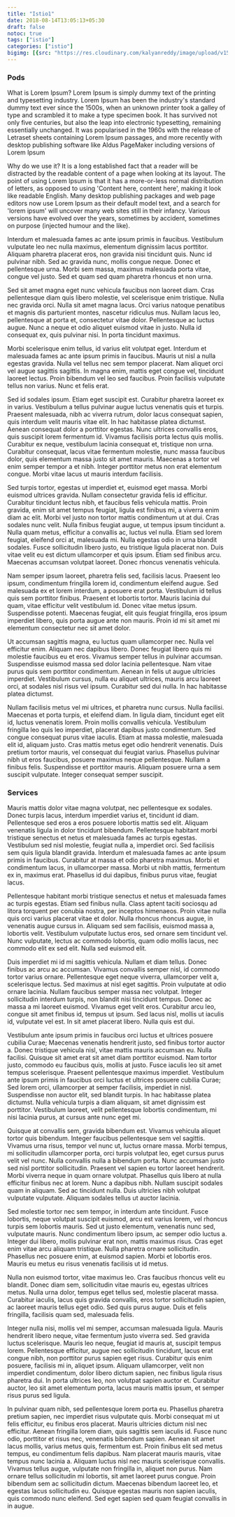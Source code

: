 ```yaml
---
title: "Istio1"
date: 2018-08-14T13:05:13+05:30
draft: false
notoc: true
tags: ["istio"]
categories: ["istio"]
bigimg: [{src: "https://res.cloudinary.com/kalyanreddy/image/upload/v1534150590/kalyan-blog/USA2.jpg", desc: "Brooklyn Bridge|Apr 5,2018"}]
---
```


### Pods
What is Lorem Ipsum?
Lorem Ipsum is simply dummy text of the printing and typesetting industry. Lorem Ipsum has been the industry's standard dummy text ever since the 1500s, when an unknown printer took a galley of type and scrambled it to make a type specimen book. It has survived not only five centuries, but also the leap into electronic typesetting, remaining essentially unchanged. It was popularised in the 1960s with the release of Letraset sheets containing Lorem Ipsum passages, and more recently with desktop publishing software like Aldus PageMaker including versions of Lorem Ipsum

Why do we use it?
It is a long established fact that a reader will be distracted by the readable content of a page when looking at its layout. The point of using Lorem Ipsum is that it has a more-or-less normal distribution of letters, as opposed to using 'Content here, content here', making it look like readable English. Many desktop publishing packages and web page editors now use Lorem Ipsum as their default model text, and a search for 'lorem ipsum' will uncover many web sites still in their infancy. Various versions have evolved over the years, sometimes by accident, sometimes on purpose (injected humour and the like).

Interdum et malesuada fames ac ante ipsum primis in faucibus. Vestibulum vulputate leo nec nulla maximus, elementum dignissim lacus porttitor. Aliquam pharetra placerat eros, non gravida nisi tincidunt quis. Nunc id pulvinar nibh. Sed ac gravida nunc, mollis congue neque. Donec et pellentesque urna. Morbi sem massa, maximus malesuada porta vitae, congue vel justo. Sed et quam sed quam pharetra rhoncus et non urna.

Sed sit amet magna eget nunc vehicula faucibus non laoreet diam. Cras pellentesque diam quis libero molestie, vel scelerisque enim tristique. Nulla nec gravida orci. Nulla sit amet magna lacus. Orci varius natoque penatibus et magnis dis parturient montes, nascetur ridiculus mus. Nullam lacus leo, pellentesque at porta et, consectetur vitae dolor. Pellentesque ac luctus augue. Nunc a neque et odio aliquet euismod vitae in justo. Nulla id consequat ex, quis pulvinar nisi. In porta tincidunt maximus.

Morbi scelerisque enim tellus, id varius elit volutpat eget. Interdum et malesuada fames ac ante ipsum primis in faucibus. Mauris ut nisl a nulla egestas gravida. Nulla vel tellus nec sem tempor placerat. Nam aliquet orci vel augue sagittis sagittis. In magna enim, mattis eget congue vel, tincidunt laoreet lectus. Proin bibendum vel leo sed faucibus. Proin facilisis vulputate tellus non varius. Nunc et felis erat.

Sed id sodales ipsum. Etiam eget suscipit est. Curabitur pharetra laoreet ex in varius. Vestibulum a tellus pulvinar augue luctus venenatis quis et turpis. Praesent malesuada, nibh ac viverra rutrum, dolor lacus consequat sapien, quis interdum velit mauris vitae elit. In hac habitasse platea dictumst. Aenean consequat dolor a porttitor egestas. Nunc ultrices convallis eros, quis suscipit lorem fermentum id. Vivamus facilisis porta lectus quis mollis. Curabitur ex neque, vestibulum lacinia consequat et, tristique non urna. Curabitur consequat, lacus vitae fermentum molestie, nunc massa faucibus dolor, quis elementum massa justo sit amet mauris. Maecenas a tortor vel enim semper tempor a et nibh. Integer porttitor metus non erat elementum congue. Morbi vitae lacus ut mauris interdum facilisis.

Sed turpis tortor, egestas ut imperdiet et, euismod eget massa. Morbi euismod ultrices gravida. Nullam consectetur gravida felis id efficitur. Curabitur tincidunt lectus nibh, et faucibus felis vehicula mattis. Proin gravida, enim sit amet tempus feugiat, ligula est finibus mi, a viverra enim diam ac elit. Morbi vel justo non tortor mattis condimentum ut at dui. Cras sodales nunc velit. Nulla finibus feugiat augue, ut tempus ipsum tincidunt a. Nulla quam metus, efficitur a convallis ac, luctus vel nulla. Etiam sed lorem feugiat, eleifend orci at, malesuada mi. Nulla egestas odio in urna blandit sodales. Fusce sollicitudin libero justo, eu tristique ligula placerat non. Duis vitae velit eu est dictum ullamcorper et quis ipsum. Etiam sed finibus arcu. Maecenas accumsan volutpat laoreet. Donec rhoncus venenatis vehicula.

Nam semper ipsum laoreet, pharetra felis sed, facilisis lacus. Praesent leo ipsum, condimentum fringilla lorem id, condimentum eleifend augue. Sed malesuada ex et lorem interdum, a posuere erat porta. Vestibulum id tellus quis sem porttitor finibus. Praesent et lobortis tortor. Mauris lacinia dui quam, vitae efficitur velit vestibulum id. Donec vitae metus ipsum. Suspendisse potenti. Maecenas feugiat, elit quis feugiat fringilla, eros ipsum imperdiet libero, quis porta augue ante non mauris. Proin id mi sit amet mi elementum consectetur nec sit amet dolor.

Ut accumsan sagittis magna, eu luctus quam ullamcorper nec. Nulla vel efficitur enim. Aliquam nec dapibus libero. Donec feugiat libero quis mi molestie faucibus eu et eros. Vivamus semper tellus in pulvinar accumsan. Suspendisse euismod massa sed dolor lacinia pellentesque. Nam vitae purus quis sem porttitor condimentum. Aenean in felis ut augue ultricies imperdiet. Vestibulum cursus, nulla eu aliquet ultrices, mauris arcu laoreet orci, at sodales nisl risus vel ipsum. Curabitur sed dui nulla. In hac habitasse platea dictumst.

Nullam facilisis metus vel mi ultrices, et pharetra nunc cursus. Nulla facilisi. Maecenas et porta turpis, et eleifend diam. In ligula diam, tincidunt eget elit id, luctus venenatis lorem. Proin mollis convallis vehicula. Vestibulum fringilla leo quis leo imperdiet, placerat dapibus justo condimentum. Sed congue consequat purus vitae iaculis. Etiam at massa molestie, malesuada elit id, aliquam justo. Cras mattis metus eget odio hendrerit venenatis. Duis pretium tortor mauris, vel consequat dui feugiat varius. Phasellus pulvinar nibh ut eros faucibus, posuere maximus neque pellentesque. Nullam a finibus felis. Suspendisse et porttitor mauris. Aliquam posuere urna a sem suscipit vulputate. Integer consequat semper suscipit.

### Services
Mauris mattis dolor vitae magna volutpat, nec pellentesque ex sodales. Donec turpis lacus, interdum imperdiet varius et, tincidunt id diam. Pellentesque sed eros a eros posuere lobortis mattis sed elit. Aliquam venenatis ligula in dolor tincidunt bibendum. Pellentesque habitant morbi tristique senectus et netus et malesuada fames ac turpis egestas. Vestibulum sed nisl molestie, feugiat nulla a, imperdiet orci. Sed facilisis sem quis ligula blandit gravida. Interdum et malesuada fames ac ante ipsum primis in faucibus. Curabitur at massa et odio pharetra maximus. Morbi et condimentum lacus, in ullamcorper massa. Morbi ut nibh mattis, fermentum ex in, maximus erat. Phasellus id dui dapibus, finibus purus vitae, feugiat lacus.

Pellentesque habitant morbi tristique senectus et netus et malesuada fames ac turpis egestas. Etiam sed finibus nulla. Class aptent taciti sociosqu ad litora torquent per conubia nostra, per inceptos himenaeos. Proin vitae nulla quis orci varius placerat vitae et dolor. Nulla rhoncus rhoncus augue, in venenatis augue cursus in. Aliquam sed sem facilisis, euismod massa a, lobortis velit. Vestibulum vulputate luctus eros, sed ornare sem tincidunt vel. Nunc vulputate, lectus ac commodo lobortis, quam odio mollis lacus, nec commodo elit ex sed elit. Nulla sed euismod elit.

Duis imperdiet mi id mi sagittis vehicula. Nullam et diam tellus. Donec finibus ac arcu ac accumsan. Vivamus convallis semper nisl, id commodo tortor varius ornare. Pellentesque eget neque viverra, ullamcorper velit a, scelerisque lectus. Sed maximus at nisl eget sagittis. Proin vulputate at odio ornare lacinia. Nullam faucibus semper massa nec volutpat. Integer sollicitudin interdum turpis, non blandit nisi tincidunt tempus. Donec ac massa a mi laoreet euismod. Vivamus eget velit eros. Curabitur arcu leo, congue sit amet finibus id, tempus ut ipsum. Sed lacus nisl, mollis ut iaculis id, vulputate vel est. In sit amet placerat libero. Nulla quis est dui.

Vestibulum ante ipsum primis in faucibus orci luctus et ultrices posuere cubilia Curae; Maecenas venenatis hendrerit justo, sed finibus tortor auctor a. Donec tristique vehicula nisl, vitae mattis mauris accumsan eu. Nulla facilisi. Quisque sit amet erat sit amet diam porttitor euismod. Nam tortor justo, commodo eu faucibus quis, mollis at justo. Fusce iaculis leo sit amet tempus scelerisque. Praesent pellentesque maximus imperdiet. Vestibulum ante ipsum primis in faucibus orci luctus et ultrices posuere cubilia Curae; Sed lorem orci, ullamcorper at semper facilisis, imperdiet in nisl. Suspendisse non auctor elit, sed blandit turpis. In hac habitasse platea dictumst. Nulla vehicula turpis a diam aliquam, sit amet dignissim est porttitor. Vestibulum laoreet, velit pellentesque lobortis condimentum, mi nisi lacinia purus, at cursus ante nunc eget mi.

Quisque at convallis sem, gravida bibendum est. Vivamus vehicula aliquet tortor quis bibendum. Integer faucibus pellentesque sem vel sagittis. Vivamus urna risus, tempor vel nunc ut, luctus ornare massa. Morbi tempus, mi sollicitudin ullamcorper porta, orci turpis volutpat leo, eget cursus purus velit vel nunc. Nulla convallis nulla a bibendum porta. Nunc accumsan justo sed nisl porttitor sollicitudin. Praesent vel sapien eu tortor laoreet hendrerit. Morbi viverra neque in quam ornare volutpat. Phasellus quis libero at nulla efficitur finibus nec at lorem. Nunc a dapibus nibh. Nullam suscipit sodales quam in aliquam. Sed ac tincidunt nulla. Duis ultricies nibh volutpat vulputate vulputate. Aliquam sodales tellus ut auctor lacinia.

Sed molestie tortor nec sem tempor, in interdum ante tincidunt. Fusce lobortis, neque volutpat suscipit euismod, arcu est varius lorem, vel rhoncus turpis sem lobortis mauris. Sed ut justo elementum, venenatis nunc sed, vulputate mauris. Nunc condimentum libero ipsum, ac semper odio luctus a. Integer dui libero, mollis pulvinar erat non, mattis maximus risus. Cras eget enim vitae arcu aliquam tristique. Nulla pharetra ornare sollicitudin. Phasellus nec posuere enim, at euismod sapien. Morbi et lobortis eros. Mauris eu metus eu risus venenatis facilisis ut id metus.

Nulla non euismod tortor, vitae maximus leo. Cras faucibus rhoncus velit eu blandit. Donec diam sem, sollicitudin vitae mauris eu, egestas ultrices metus. Nulla urna dolor, tempus eget tellus sed, molestie placerat massa. Curabitur iaculis, lacus quis gravida convallis, eros tortor sollicitudin sapien, ac laoreet mauris tellus eget odio. Sed quis purus augue. Duis et felis fringilla, facilisis quam sed, malesuada felis.

Integer nulla nisi, mollis vel mi semper, accumsan malesuada ligula. Mauris hendrerit libero neque, vitae fermentum justo viverra sed. Sed gravida luctus scelerisque. Mauris leo neque, feugiat id mauris at, suscipit tempus lorem. Pellentesque efficitur, augue nec sollicitudin tincidunt, lacus erat congue nibh, non porttitor purus sapien eget risus. Curabitur quis enim posuere, facilisis mi in, aliquet ipsum. Aliquam ullamcorper, velit non imperdiet condimentum, dolor libero dictum sapien, nec finibus ligula risus pharetra dui. In porta ultrices leo, non volutpat sapien auctor et. Curabitur auctor, leo sit amet elementum porta, lacus mauris mattis ipsum, et semper risus purus sed ligula.

In pulvinar quam nibh, sed pellentesque lorem porta eu. Phasellus pharetra pretium sapien, nec imperdiet risus vulputate quis. Morbi consequat mi ut felis efficitur, eu finibus eros placerat. Mauris ultricies dictum nisl nec efficitur. Aenean fringilla lorem diam, quis sagittis sem iaculis id. Fusce nunc odio, porttitor et risus nec, venenatis bibendum sapien. Aenean sit amet lacus mollis, varius metus quis, fermentum est. Proin finibus elit sed metus tempus, eu condimentum felis dapibus. Nam placerat mauris mauris, vitae tempus nunc lacinia a. Aliquam luctus nisl nec mauris scelerisque convallis. Vivamus tellus augue, vulputate non fringilla in, aliquet non purus. Nam ornare tellus sollicitudin mi lobortis, sit amet laoreet purus congue. Proin bibendum sem ac sollicitudin dictum. Maecenas bibendum laoreet leo, et egestas lacus sollicitudin eu. Quisque egestas mauris non sapien iaculis, quis commodo nunc eleifend. Sed eget sapien sed quam feugiat convallis in in augue.